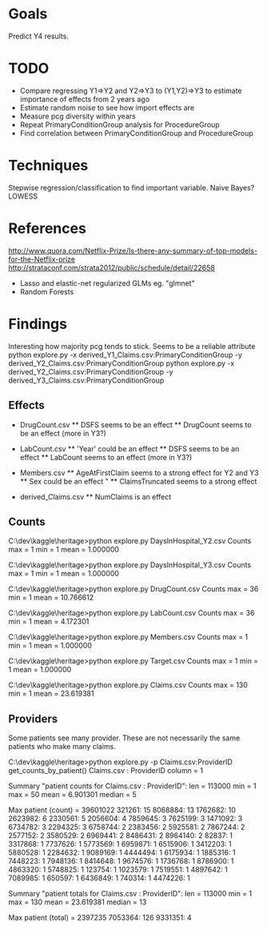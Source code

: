 Goals
=====
Predict Y4 results.

TODO
====
* Compare regressing Y1=>Y2 and Y2=>Y3 to (Y1,Y2)=>Y3 to estimate importance of effects from 2 years ago
* Estimate random noise to see how import effects are
* Measure pcg diversity within years
* Repeat PrimaryConditionGroup analysis for ProcedureGroup
* Find correlation between PrimaryConditionGroup and ProcedureGroup

Techniques
==========
Stepwise regression/classification to find important variable. Naive Bayes?
LOWESS

References
==========
http://www.quora.com/Netflix-Prize/Is-there-any-summary-of-top-models-for-the-Netflix-prize
http://strataconf.com/strata2012/public/schedule/detail/22658
* Lasso and elastic-net regularized GLMs eg. "glmnet"
* Random Forests

Findings
========

Interesting how majority pcg tends to stick. Seems to be a reliable attribute
python explore.py -x derived_Y1_Claims.csv:PrimaryConditionGroup -y  derived_Y2_Claims.csv:PrimaryConditionGroup
python explore.py -x derived_Y2_Claims.csv:PrimaryConditionGroup -y  derived_Y3_Claims.csv:PrimaryConditionGroup

Effects
-------
* DrugCount.csv
**    DSFS seems to be an effect
**    DrugCount seems to be an effect (more in Y3?)
 
* LabCount.csv
**    'Year' could be an effect 
**    DSFS seems to be an effect
**    LabCount seems to an effect (more in Y3?)
   
* Members.csv
**    AgeAtFirstClaim seems to a strong effect for Y2 and Y3 
**    Sex could be an effect "
**    ClaimsTruncated seems to a strong effect
  
*  derived_Claims.csv
**    NumClaims is an effect

Counts
------

C:\dev\kaggle\heritage>python explore.py DaysInHospital_Y2.csv
Counts
max = 1
min = 1
mean = 1.000000

C:\dev\kaggle\heritage>python explore.py DaysInHospital_Y3.csv
Counts
max = 1
min = 1
mean = 1.000000

C:\dev\kaggle\heritage>python explore.py DrugCount.csv
Counts
max = 36
min = 1
mean = 10.766612

C:\dev\kaggle\heritage>python explore.py LabCount.csv
Counts
max = 36
min = 1
mean = 4.172301

C:\dev\kaggle\heritage>python explore.py Members.csv
Counts
max = 1
min = 1
mean = 1.000000

C:\dev\kaggle\heritage>python explore.py Target.csv
Counts
max = 1
min = 1
mean = 1.000000

C:\dev\kaggle\heritage>python explore.py Claims.csv
Counts
max = 130
min = 1
mean = 23.619381

Providers
---------

Some patients see many provider. These are not necessarily the same patients who make many claims.

C:\dev\kaggle\heritage>python explore.py -p Claims.csv:ProviderID
get_counts_by_patient() Claims.csv : ProviderID column = 1

Summary "patient counts for Claims.csv : ProviderID":
len = 113000
min = 1
max = 50
mean = 6.901301
median = 5

Max patient (count) = 39601022
      321261:  15
     8068884:  13
     1762682:  10
     2623982:   6
     2330561:   5
     2056604:   4
     7859645:   3
     7625199:   3
     1471092:   3
     6734782:   3
     2294325:   3
     6758744:   2
     2383456:   2
     5925581:   2
     7867244:   2
     2577152:   2
     3580529:   2
     6969441:   2
     8486431:   2
     8964140:   2
       82837:   1
     3317868:   1
     7737626:   1
     5773569:   1
     6959871:   1
     6515906:   1
     3412203:   1
     5880528:   1
     2284632:   1
     9089169:   1
     4444494:   1
     6175934:   1
     1885316:   1
     7448223:   1
     7948136:   1
     8414648:   1
     9674576:   1
     1736768:   1
     8786900:   1
     4863320:   1
     5748825:   1
      123754:   1
     1023579:   1
     7519551:   1
     4897642:   1
     7089985:   1
      650597:   1
     6436849:   1
      740314:   1
     4474226:   1

Summary "patient totals for Claims.csv : ProviderID":
len = 113000
min = 1
max = 130
mean = 23.619381
median = 13

Max patient (total) = 2397235
     7053364: 126
     9331351:   4